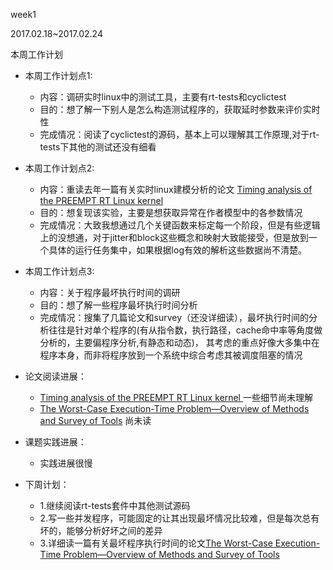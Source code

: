 week1

2017.02.18~2017.02.24

本周工作计划

- 本周工作计划点1:
  - 内容：调研实时linux中的测试工具，主要有rt-tests和cyclictest
  - 目的：想了解一下别人是怎么构造测试程序的，获取延时参数来评价实时性
  - 完成情况：阅读了cyclictest的源码，基本上可以理解其工作原理,对于rt-tests下其他的测试还没有细看


- 本周工作计划点2:
  - 内容：重读去年一篇有关实时linux建模分析的论文   [Timing analysis of the PREEMPT RT Linux kernel
](http://onlinelibrary.wiley.com/doi/10.1002/spe.2333/pdf)
  - 目的：想复现该实验，主要是想获取异常在作者模型中的各参数情况
  - 完成情况：大致我想通过几个关键函数来标定每一个阶段，但是有些逻辑上的没想通，对于jitter和block这些概念和映射大致能接受，但是放到一个具体的运行任务集中，如果根据log有效的解析这些数据尚不清楚。

- 本周工作计划点3:
  - 内容：关于程序最坏执行时间的调研
  - 目的：想了解一些程序最坏执行时间分析
  - 完成情况：搜集了几篇论文和survey（还没详细读），最坏执行时间的分析往往是针对单个程序的(有从指令数，执行路径，cache命中率等角度做分析的，主要偏程序分析,有静态和动态)， 其考虑的重点好像大多集中在程序本身，而非将程序放到一个系统中综合考虑其被调度阻塞的情况 

 
- 论文阅读进展：
  -   [Timing analysis of the PREEMPT RT Linux kernel
](http://onlinelibrary.wiley.com/doi/10.1002/spe.2333/pdf) 一些细节尚未理解
  - [The Worst-Case Execution-Time Problem—Overview of Methods and Survey of Tools](http://delivery.acm.org/10.1145/1350000/1347389/a36-wilhelm.pdf?ip=59.66.96.93&id=1347389&acc=ACTIVE%20SERVICE&key=BF85BBA5741FDC6E%2E587F3204F5B62A59%2E4D4702B0C3E38B35%2E4D4702B0C3E38B35&CFID=904675557&CFTOKEN=52997859&__acm__=1488015969_1e182724e125352ba2a19804c5c5464b) 尚未读


- 课题实践进展：
  - 实践进展很慢


- 下周计划：
  - 1.继续阅读rt-tests套件中其他测试源码
  - 2.写一些并发程序，可能固定的让其出现最坏情况比较难，但是每次总有坏的，能够分析好坏之间的差异
  - 3.详细读一篇有关最坏程序执行时间的论文[The Worst-Case Execution-Time Problem—Overview of Methods and Survey of Tools](http://delivery.acm.org/10.1145/1350000/1347389/a36-wilhelm.pdf?ip=59.66.96.93&id=1347389&acc=ACTIVE%20SERVICE&key=BF85BBA5741FDC6E%2E587F3204F5B62A59%2E4D4702B0C3E38B35%2E4D4702B0C3E38B35&CFID=904675557&CFTOKEN=52997859&__acm__=1488015969_1e182724e125352ba2a19804c5c5464b)
